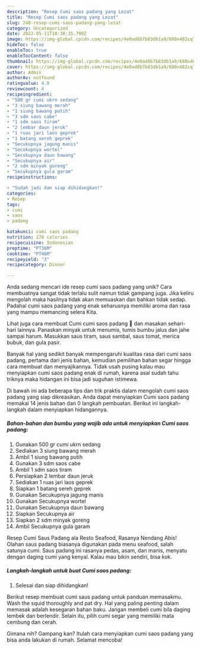 ```yaml
---
description: "Resep Cumi saos padang yang Lezat"
title: "Resep Cumi saos padang yang Lezat"
slug: 248-resep-cumi-saos-padang-yang-lezat
category: Uncategorized
date: 2022-05-11T10:30:35.790Z
image: https://img-global.cpcdn.com/recipes/4e0ad8b7b83db1a9/680x482cq70/cumi-saos-padang-foto-resep-utama.jpg
hideToc: false
enableToc: true
enableTocContent: false
thumbnail: https://img-global.cpcdn.com/recipes/4e0ad8b7b83db1a9/680x482cq70/cumi-saos-padang-foto-resep-utama.jpg
cover: https://img-global.cpcdn.com/recipes/4e0ad8b7b83db1a9/680x482cq70/cumi-saos-padang-foto-resep-utama.jpg
author: Admin
authorAv: notfound
ratingvalue: 4.8
reviewcount: 4
recipeingredient:
- "500 gr cumi ukrn sedang"
- "3 siung bawang merah"
- "1 siung bawang putih"
- "3 sdm saos cabe"
- "1 sdm saos tiram"
- "2 lembar daun jeruk"
- "1 ruas jari laos geprek"
- "1 batang sereh geprek"
- "Secukupnya jagung manis"
- "Secukupnya wortel"
- "Secukupnya daun bawang"
- "Secukupnya air"
- "2 sdm minyak goreng"
- "Secukupnya gula garam"
recipeinstructions:

- "Sudah jadi dan siap dihidangkan!"
categories:
- Resep
tags:
- cumi
- saos
- padang

katakunci: cumi saos padang 
nutrition: 178 calories
recipecuisine: Indonesian
preptime: "PT36M"
cooktime: "PT46M"
recipeyield: "3"
recipecategory: Dinner

---
```





Anda sedang mencari ide resep cumi saos padang yang unik? Cara membuatnya sangat tidak terlalu sulit namun tidak gampang juga. Jika keliru mengolah maka hasilnya tidak akan memuaskan dan bahkan tidak sedap. Padahal cumi saos padang yang enak seharusnya memiliki aroma dan rasa yang mampu memancing selera Kita.





Lihat juga cara membuat Cumi cumi saos padang 🦑 dan masakan sehari-hari lainnya. Panaskan minyak untuk menumis, tumis bumbu jalus dan jahe sampai harum. Masukkan saus tiram, saus sambal, saus tomat, merica bubuk, dan gula pasir.

Banyak hal yang sedikit banyak mempengaruhi kualitas rasa dari cumi saos padang, pertama dari jenis bahan, kemudian pemilihan bahan segar hingga cara membuat dan menyajikannya. Tidak usah pusing kalau mau menyiapkan cumi saos padang enak di rumah, karena asal sudah tahu triknya maka hidangan ini bisa jadi suguhan istimewa.






Di bawah ini ada beberapa tips dan trik praktis dalam mengolah cumi saos padang yang siap dikreasikan. Anda dapat menyiapkan Cumi saos padang memakai 14 jenis bahan dan 0 langkah pembuatan. Berikut ini langkah-langkah dalam menyiapkan hidangannya.

<!--inarticleads1-->

##### Bahan-bahan dan bumbu yang wajib ada untuk menyiapkan Cumi saos padang:

1. Gunakan 500 gr cumi ukrn sedang
1. Sediakan 3 siung bawang merah
1. Ambil 1 siung bawang putih
1. Gunakan 3 sdm saos cabe
1. Ambil 1 sdm saos tiram
1. Persiapkan 2 lembar daun jeruk
1. Sediakan 1 ruas jari laos geprek
1. Siapkan 1 batang sereh geprek
1. Gunakan Secukupnya jagung manis
1. Gunakan Secukupnya wortel
1. Gunakan Secukupnya daun bawang
1. Siapkan Secukupnya air
1. Siapkan 2 sdm minyak goreng
1. Ambil Secukupnya gula garam


Resep Cumi Saus Padang ala Resto Seafood, Rasanya Nendang Abis! Olahan saus padang biasanya digunakan pada menu seafood, salah satunya cumi. Saus padang ini rasanya pedas, asam, dan manis, menyatu dengan daging cumi yang kenyal. Kalau mau bikin sendiri, bisa kok. 

<!--inarticleads2-->

##### Langkah-langkah untuk buat Cumi saos padang:


1. Selesai dan siap dihidangkan!

Berikut resep membuat cumi saus padang untuk panduan memasakmu. Wash the squid thoroughly and pat dry. Hal yang paling penting dalam memasak adalah kesegaran bahan baku. Jangan membeli cumi bila daging lembek dan berlendir. Selain itu, pilih cumi segar yang memiliki mata cembung dan cerah. 

Gimana nih? Gampang kan? Itulah cara menyiapkan cumi saos padang yang bisa anda lakukan di rumah. Selamat mencoba!
